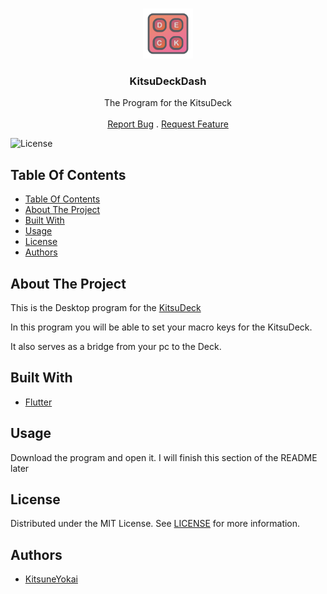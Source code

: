 <br/>
<p align="center">
  <a href="https://github.com/KitsuneYokai/KitsuDeckDash">
    <img src="assets/images/app_icon.png" alt="Logo" width="80" height="80">
  </a>

  <h3 align="center">KitsuDeckDash</h3>

  <p align="center">
    The Program for the KitsuDeck
    <br/>
    <br/>
    <a href="https://github.com/KitsuneYokai/KitsuDeckDash/issues">Report Bug</a>
    .
    <a href="https://github.com/KitsuneYokai/KitsuDeckDash/issues">Request Feature</a>
  </p>
</p>

![License](https://img.shields.io/github/license/KitsuneYokai/KitsuDeckDash)

## Table Of Contents

- [Table Of Contents](#table-of-contents)
- [About The Project](#about-the-project)
- [Built With](#built-with)
- [Usage](#usage)
- [License](#license)
- [Authors](#authors)

## About The Project

This is the Desktop program for the [KitsuDeck](https://github.com/KitsuneYokai/KitsuDeck)

In this program you will be able to set your macro keys for the KitsuDeck.

It also serves as a bridge from your pc to the Deck.

## Built With

* [Flutter](https://flutter.dev)

## Usage

Download the program and open it. I will finish this section of the README later


## License

Distributed under the MIT License. See [LICENSE](https://github.com/KitsuneYokai/KitsuDeckDash/blob/main/LICENSE) for more information.

## Authors

* [KitsuneYokai](https://github.com/KitsuneYokai)